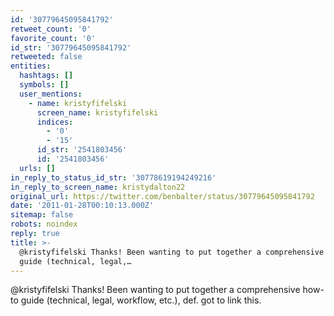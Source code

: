 ```yaml
---
id: '30779645095841792'
retweet_count: '0'
favorite_count: '0'
id_str: '30779645095841792'
retweeted: false
entities:
  hashtags: []
  symbols: []
  user_mentions:
    - name: kristyfifelski
      screen_name: kristyfifelski
      indices:
        - '0'
        - '15'
      id_str: '2541803456'
      id: '2541803456'
  urls: []
in_reply_to_status_id_str: '30778619194249216'
in_reply_to_screen_name: kristydalton22
original_url: https://twitter.com/benbalter/status/30779645095841792
date: '2011-01-28T00:10:13.000Z'
sitemap: false
robots: noindex
reply: true
title: >-
  @kristyfifelski Thanks! Been wanting to put together a comprehensive how-to
  guide (technical, legal,…
---
```


@kristyfifelski Thanks! Been wanting to put together a comprehensive how-to guide (technical, legal, workflow, etc.), def. got to link this.